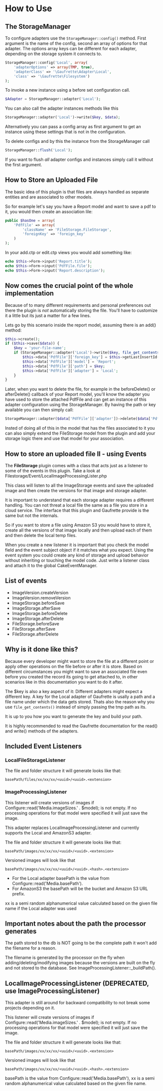 How to Use
==========

The StorageManager
------------------

To configure adapters use the ```StorageManager::config()``` method. First argument is the name of the config, second an array of options for that adapter. The options array keys can be different for each adapter, depending on the storage system it connects to.

```php
StorageManager::config('Local', array(
	'adapterOptions' => array(TMP, true),
	'adapterClass' => '\Gaufrette\Adapter\Local',
	'class' => '\Gaufrette\Filesystem')
);
````

To invoke a new instance using a before set configuration call.

```php
$Adapter = StorageManager::adapter('Local');
```

You can also call the adapter instances methods like this

```php
StorageManager::adapter('Local')->write($key, $data);
```

Alternatively you can pass a config array as first argument to get an instance using these settings that is not in the configuration.

To delete configs and by this the instance from the StorageManager call

```php
StorageManager::flush('Local');
```

If you want to flush *all* adapter configs and instances simply call it without the first argument.

How to Store an Uploaded File
-----------------------------

The basic idea of this plugin is that files are always handled as separate entities and are associated to other models.

So for example let's say you have a Report model and want to save a pdf to it, you would then create an association lile:

```php
public $hasOne = array(
	'PdfFile' => array(
		'className' => 'FileStorage.FileStorage',
		'foreignKey' => 'foreign_key'
	)
);
```

In your add.ctp or edit.ctp views you would add something like:

```php
echo $this->Form->input('Report.title');
echo $this->Form->input('PdfFile.file');
echo $this->Form->input('Report.description');
```

Now comes the crucial point of the whole implementation
-------------------------------------------------------

Because of to many different requirements and personal preferences out there the plugin is *not* automatically storing the file. You'll have to customize it a little but its just a matter for a few lines.

Lets go by this scenario inside the report model, assuming there is an add() method:

```php
$this->create();
if ($this->save($data)) {
	$key = 'your-file-name';
	if (StorageManager::adapter('Local')->write($key, file_get_contents($this->data['PdfFile']['file']['tmp_name']))) {
		$this->data['PdfFile']['foreign_key'] = $this->getLastInsertId();
		$this->data['PdfFile']['model'] = 'Report';
		$this->data['PdfFile']['path'] = $key;
		$this->data['PdfFile']['adapter'] = 'Local';
	}
}
```

Later, when you want to delete the file, for example in the beforeDelete() or afterDelete() callback of your Report model, you'll know the adapter you have used to store the attached PdfFile and can get an instance of this adapter configuration using the StorageManager. By having the path or key available you can then simply call:

```php
StorageManager::adapter($data['PdfFile']['adapter'])->delete($data['PdfFile']['path']);
```

Insted of doing all of this in the model that has the files associated to it you can also simply extend the FileStorage model from the plugin and add your storage logic there and use that model for your association.

How to store an uploaded file II - using Events
-----------------------------------------------

The **FileStorage** plugin comes with a class that acts just as a listener to some of the events in this plugin. Take a look at Filestorage/Event/LocalImageProcessingLister.php

This class will listen to all the ImageStorage events and save the uploaded image and then create the versions for that image and storage adapter.

It is important to understand that each storage adapter requires a different handling. You can not threat a local file the same as a file you store in a cloud service. The interface that this plugin and Gaufrette provide is the same but not the internals.

So if you want to store a file using Amazon S3 you would have to store it, create all the versions of that image locally and then upload each of them and then delete the local temp files.

When you create a new listener it is important that you check the model field and the event subject object if it matches what you expect. Using the event system you could create any kind of storage and upload behavior without inheriting or touching the model code. Just write a listener class and attach it to the global CakeEventManager.

List of events
--------------

 * ImageVersion.createVersion
 * ImageVersion.removeVersion
 * ImageStorage.beforeSave
 * ImageStorage.afterSave
 * ImageStorage.beforeDelete
 * ImageStorage.afterDelete
 * FileStorage.beforeSave
 * FileStorage.afterSave
 * FileStorage.afterDelete

Why is it done like this?
-------------------------

Because every developer might want to store the file at a different point or apply other operations on the file before or after it is store. Based on different circumstances you might want to save an associated file even before you created the record its going to get attached to, in other scenarios like in this documentation you want to do it after.

The $key is also a key aspect of it: Different adapters might expect a different key. A key for the Local adapter of Gaufrette is usally a path and a file name under which the data gets stored. Thats also the reason why you use `file_get_contents()` instead of simply passing the tmp path as its.

It is up to you how you want to generate the key and build your path.

It is highly recommended to read the Gaufrette documentation for the read() and write() methods of the adapters.

## Included Event Listeners

### LocalFileStorageListener

The file and folder structure it will generate looks like that:

	basePath/files/xx/xx/xx/<uuid>/<uuid>.<extension>

### ImageProcessingListener

This listener will create versions of images if Configure::read('Media.imageSizes.' . $model); is not empty. If no processing operations for that model were specified it will just save the image.

This adapter replaces LocalImageProcessingListener and currently supports the Local and AmazonS3 adapter.

The file and folder structure it will generate looks like that:

	basePath/images/xx/xx/xx/<uuid>/<uuid>.<extension>

Versioned images will look like that

	basePath/images/xx/xx/xx/<uuid>/<uuid>.<hash>.<extension>

 * For the Local adapter basePath is the value from Configure::read('Media.basePath').
 * For AmazonS3 the basePath will be the bucket and Amazon S3 URL prefix.

xx is a semi random alphanumerical value calculated based on the given file name if the Local adapter was used

Important notes about the path the processor generates
------------------------------------------------------

The path stored to the db is NOT going to be the complete path it won't add the filename for a reason.

The filename is generated by the processor on the fly when adding/deleting/modifying images because the versions are built on the fly and not stored to the database. See ImageProcessingListener::_buildPath().

LocalImageProcessingListener **(DEPRECATED, use ImageProcessingListener)**
--------------------------------------------------------------------------

This adapter is still around for backward compatibility to not break some projects depending on it.

This listener will create versions of images if Configure::read('Media.imageSizes.' . $model); is not empty. If no processing operations for that model were specified it will just save the image.

The file and folder structure it will generate looks like that:

	basePath/images/xx/xx/xx/<uuid>/<uuid>.<extension>

Versioned images will look like that

	basePath/images/xx/xx/xx/<uuid>/<uuid>.<hash>.<extension>

basePath is the value from Configure::read('Media.basePath'), xx is a semi random alphanumerical value calculated based on the given file name.
